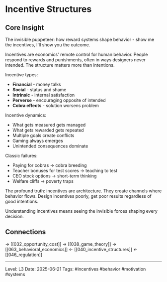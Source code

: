 # Incentive Structures

## Core Insight
The invisible puppeteer: how reward systems shape behavior - show me the incentives, I'll show you the outcome.

Incentives are economics' remote control for human behavior. People respond to rewards and punishments, often in ways designers never intended. The structure matters more than intentions.

Incentive types:
- **Financial** - money talks
- **Social** - status and shame
- **Intrinsic** - internal satisfaction
- **Perverse** - encouraging opposite of intended
- **Cobra effects** - solution worsens problem

Incentive dynamics:
- What gets measured gets managed
- What gets rewarded gets repeated
- Multiple goals create conflicts
- Gaming always emerges
- Unintended consequences dominate

Classic failures:
- Paying for cobras → cobra breeding
- Teacher bonuses for test scores → teaching to test
- CEO stock options → short-term thinking
- Welfare cliffs → poverty traps

The profound truth: incentives are architecture. They create channels where behavior flows. Design incentives poorly, get poor results regardless of good intentions.

Understanding incentives means seeing the invisible forces shaping every decision.

## Connections
→ [[032_opportunity_cost]]
→ [[038_game_theory]]
→ [[063_behavioral_economics]]
← [[040_incentive_structures]]
← [[046_regulation]]

---
Level: L3
Date: 2025-06-21
Tags: #incentives #behavior #motivation #systems